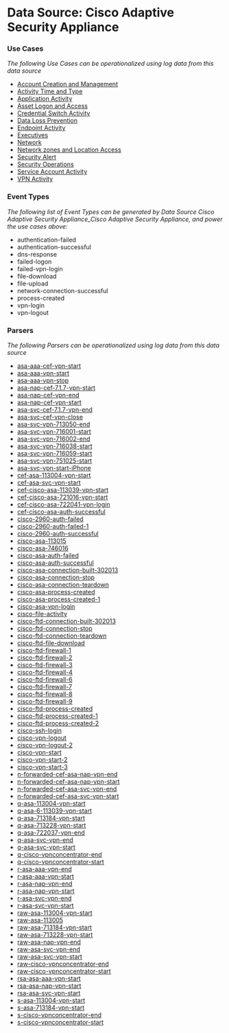 Data Source: Cisco Adaptive Security Appliance
==============================================

### Use Cases

_The following Use Cases can be operationalized using log data from this data source_

* [Account Creation and Management](usecase_account_creation_and_management.md)
* [Activity Time  and Type](usecase_activity_time__and_type.md)
* [Application Activity](usecase_application_activity.md)
* [Asset Logon and Access](usecase_asset_logon_and_access.md)
* [Credential Switch Activity](usecase_credential_switch_activity.md)
* [Data Loss Prevention](usecase_data_loss_prevention.md)
* [Endpoint Activity](usecase_endpoint_activity.md)
* [Executives](usecase_executives.md)
* [Network](usecase_network.md)
* [Network zones and Location Access](usecase_network_zones_and_location_access.md)
* [Security Alert](usecase_security_alert.md)
* [Security Operations](usecase_security_operations.md)
* [Service Account Activity](usecase_service_account_activity.md)
* [VPN Activity](usecase_vpn_activity.md)


### Event Types

_The following list of Event Types can be generated by Data Source Cisco Adaptive Security Appliance_Cisco Adaptive Security Appliance, and power the use cases above:_

- authentication-failed
- authentication-successful
- dns-response
- failed-logon
- failed-vpn-login
- file-download
- file-upload
- network-connection-successful
- process-created
- vpn-login
- vpn-logout


### Parsers

_The following Parsers can be operationalized using log data from this data source_

* [asa-aaa-cef-vpn-start](parserContent_asa-aaa-cef-vpn-start.md)
* [asa-aaa-vpn-start](parserContent_asa-aaa-vpn-start.md)
* [asa-aaa-vpn-stop](parserContent_asa-aaa-vpn-stop.md)
* [asa-nap-cef-7.1.7-vpn-start](parserContent_asa-nap-cef-7.1.7-vpn-start.md)
* [asa-nap-cef-vpn-end](parserContent_asa-nap-cef-vpn-end.md)
* [asa-nap-cef-vpn-start](parserContent_asa-nap-cef-vpn-start.md)
* [asa-svc-cef-7.1.7-vpn-end](parserContent_asa-svc-cef-7.1.7-vpn-end.md)
* [asa-svc-cef-vpn-close](parserContent_asa-svc-cef-vpn-close.md)
* [asa-svc-vpn-713050-end](parserContent_asa-svc-vpn-713050-end.md)
* [asa-svc-vpn-716001-start](parserContent_asa-svc-vpn-716001-start.md)
* [asa-svc-vpn-716002-end](parserContent_asa-svc-vpn-716002-end.md)
* [asa-svc-vpn-716038-start](parserContent_asa-svc-vpn-716038-start.md)
* [asa-svc-vpn-716059-start](parserContent_asa-svc-vpn-716059-start.md)
* [asa-svc-vpn-751025-start](parserContent_asa-svc-vpn-751025-start.md)
* [asa-svc-vpn-start-iPhone](parserContent_asa-svc-vpn-start-iphone.md)
* [cef-asa-113004-vpn-start](parserContent_cef-asa-113004-vpn-start.md)
* [cef-asa-svc-vpn-start](parserContent_cef-asa-svc-vpn-start.md)
* [cef-cisco-asa-113039-vpn-start](parserContent_cef-cisco-asa-113039-vpn-start.md)
* [cef-cisco-asa-721016-vpn-start](parserContent_cef-cisco-asa-721016-vpn-start.md)
* [cef-cisco-asa-722041-vpn-login](parserContent_cef-cisco-asa-722041-vpn-login.md)
* [cef-cisco-asa-auth-successful](parserContent_cef-cisco-asa-auth-successful.md)
* [cisco-2960-auth-failed](parserContent_cisco-2960-auth-failed.md)
* [cisco-2960-auth-failed-1](parserContent_cisco-2960-auth-failed-1.md)
* [cisco-2960-auth-successful](parserContent_cisco-2960-auth-successful.md)
* [cisco-asa-113015](parserContent_cisco-asa-113015.md)
* [cisco-asa-746016](parserContent_cisco-asa-746016.md)
* [cisco-asa-auth-failed](parserContent_cisco-asa-auth-failed.md)
* [cisco-asa-auth-successful](parserContent_cisco-asa-auth-successful.md)
* [cisco-asa-connection-built-302013](parserContent_cisco-asa-connection-built-302013.md)
* [cisco-asa-connection-stop](parserContent_cisco-asa-connection-stop.md)
* [cisco-asa-connection-teardown](parserContent_cisco-asa-connection-teardown.md)
* [cisco-asa-process-created](parserContent_cisco-asa-process-created.md)
* [cisco-asa-process-created-1](parserContent_cisco-asa-process-created-1.md)
* [cisco-asa-vpn-login](parserContent_cisco-asa-vpn-login.md)
* [cisco-file-activity](parserContent_cisco-file-activity.md)
* [cisco-ftd-connection-built-302013](parserContent_cisco-ftd-connection-built-302013.md)
* [cisco-ftd-connection-stop](parserContent_cisco-ftd-connection-stop.md)
* [cisco-ftd-connection-teardown](parserContent_cisco-ftd-connection-teardown.md)
* [cisco-ftd-file-download](parserContent_cisco-ftd-file-download.md)
* [cisco-ftd-firewall-1](parserContent_cisco-ftd-firewall-1.md)
* [cisco-ftd-firewall-2](parserContent_cisco-ftd-firewall-2.md)
* [cisco-ftd-firewall-3](parserContent_cisco-ftd-firewall-3.md)
* [cisco-ftd-firewall-4](parserContent_cisco-ftd-firewall-4.md)
* [cisco-ftd-firewall-6](parserContent_cisco-ftd-firewall-6.md)
* [cisco-ftd-firewall-7](parserContent_cisco-ftd-firewall-7.md)
* [cisco-ftd-firewall-8](parserContent_cisco-ftd-firewall-8.md)
* [cisco-ftd-firewall-9](parserContent_cisco-ftd-firewall-9.md)
* [cisco-ftd-process-created](parserContent_cisco-ftd-process-created.md)
* [cisco-ftd-process-created-1](parserContent_cisco-ftd-process-created-1.md)
* [cisco-ftd-process-created-2](parserContent_cisco-ftd-process-created-2.md)
* [cisco-ssh-login](parserContent_cisco-ssh-login.md)
* [cisco-vpn-logout](parserContent_cisco-vpn-logout.md)
* [cisco-vpn-logout-2](parserContent_cisco-vpn-logout-2.md)
* [cisco-vpn-start](parserContent_cisco-vpn-start.md)
* [cisco-vpn-start-2](parserContent_cisco-vpn-start-2.md)
* [cisco-vpn-start-3](parserContent_cisco-vpn-start-3.md)
* [n-forwarded-cef-asa-nap-vpn-end](parserContent_n-forwarded-cef-asa-nap-vpn-end.md)
* [n-forwarded-cef-asa-nap-vpn-start](parserContent_n-forwarded-cef-asa-nap-vpn-start.md)
* [n-forwarded-cef-asa-svc-vpn-end](parserContent_n-forwarded-cef-asa-svc-vpn-end.md)
* [n-forwarded-cef-asa-svc-vpn-start](parserContent_n-forwarded-cef-asa-svc-vpn-start.md)
* [q-asa-113004-vpn-start](parserContent_q-asa-113004-vpn-start.md)
* [q-asa-6-113039-vpn-start](parserContent_q-asa-6-113039-vpn-start.md)
* [q-asa-713184-vpn-start](parserContent_q-asa-713184-vpn-start.md)
* [q-asa-713228-vpn-start](parserContent_q-asa-713228-vpn-start.md)
* [q-asa-722037-vpn-end](parserContent_q-asa-722037-vpn-end.md)
* [q-asa-svc-vpn-end](parserContent_q-asa-svc-vpn-end.md)
* [q-asa-svc-vpn-start](parserContent_q-asa-svc-vpn-start.md)
* [q-cisco-vpnconcentrator-end](parserContent_q-cisco-vpnconcentrator-end.md)
* [q-cisco-vpnconcentrator-start](parserContent_q-cisco-vpnconcentrator-start.md)
* [r-asa-aaa-vpn-end](parserContent_r-asa-aaa-vpn-end.md)
* [r-asa-aaa-vpn-start](parserContent_r-asa-aaa-vpn-start.md)
* [r-asa-nap-vpn-end](parserContent_r-asa-nap-vpn-end.md)
* [r-asa-nap-vpn-start](parserContent_r-asa-nap-vpn-start.md)
* [r-asa-svc-vpn-end](parserContent_r-asa-svc-vpn-end.md)
* [r-asa-svc-vpn-start](parserContent_r-asa-svc-vpn-start.md)
* [raw-asa-113004-vpn-start](parserContent_raw-asa-113004-vpn-start.md)
* [raw-asa-113005](parserContent_raw-asa-113005.md)
* [raw-asa-713184-vpn-start](parserContent_raw-asa-713184-vpn-start.md)
* [raw-asa-713228-vpn-start](parserContent_raw-asa-713228-vpn-start.md)
* [raw-asa-nap-vpn-end](parserContent_raw-asa-nap-vpn-end.md)
* [raw-asa-svc-vpn-end](parserContent_raw-asa-svc-vpn-end.md)
* [raw-asa-svc-vpn-start](parserContent_raw-asa-svc-vpn-start.md)
* [raw-cisco-vpnconcentrator-end](parserContent_raw-cisco-vpnconcentrator-end.md)
* [raw-cisco-vpnconcentrator-start](parserContent_raw-cisco-vpnconcentrator-start.md)
* [rsa-asa-aaa-vpn-start](parserContent_rsa-asa-aaa-vpn-start.md)
* [rsa-asa-nap-vpn-start](parserContent_rsa-asa-nap-vpn-start.md)
* [rsa-asa-svc-vpn-start](parserContent_rsa-asa-svc-vpn-start.md)
* [s-asa-113004-vpn-start](parserContent_s-asa-113004-vpn-start.md)
* [s-asa-713184-vpn-start](parserContent_s-asa-713184-vpn-start.md)
* [s-cisco-vpnconcentrator-end](parserContent_s-cisco-vpnconcentrator-end.md)
* [s-cisco-vpnconcentrator-start](parserContent_s-cisco-vpnconcentrator-start.md)
